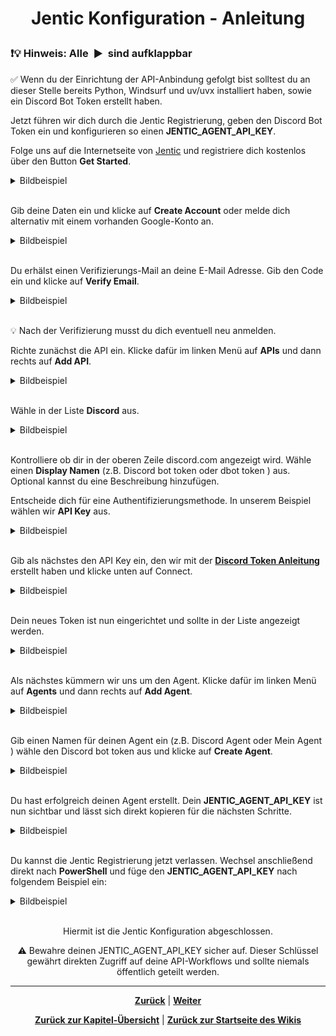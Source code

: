 # <p align="center">Jentic Konfiguration - Anleitung</p>

<h3>❗💡 Hinweis: Alle&nbsp;&nbsp;▶&nbsp;&nbsp;sind aufklappbar</h3>

✅ Wenn du der Einrichtung der API-Anbindung gefolgt bist solltest du an dieser Stelle bereits Python, Windsurf und uv/uvx installiert haben, sowie ein Discord Bot Token erstellt haben.

Jetzt führen wir dich durch die Jentic Registrierung, geben den Discord Bot Token ein und konfigurieren so einen **JENTIC_AGENT_API_KEY**.

Folge uns auf die Internetseite von <a href="https://jentic.com/">Jentic</a> und registriere dich kostenlos über den Button **Get Started**.

<details><summary>Bildbeispiel</summary>
<img src="../../../../../../images/windsurf_bilder/BILD2_getstarted.png" alt="Jentic Startseite">
</details><br>

Gib deine Daten ein und klicke auf **Create Account** oder melde dich alternativ mit einem vorhanden Google-Konto an.

<details><summary>Bildbeispiel</summary>
<img src="../../../../../../images/windsurf_bilder/BILD3_account.png" alt="Jentic Account">
</details><br>

Du erhälst einen Verifizierungs-Mail an deine E-Mail Adresse. Gib den Code ein und klicke auf **Verify Email**.

<details><summary>Bildbeispiel</summary>
<img src="../../../../../../images/windsurf_bilder/BILD4_verify.png" alt="Jentic Verify">
</details><br>

💡 Nach der Verifizierung musst du dich eventuell neu anmelden.

Richte zunächst die API ein. Klicke dafür im linken Menü auf **APIs** und dann rechts auf **Add API**.

<details><summary>Bildbeispiel</summary>
<img src="../../../../../../images/windsurf_bilder/BILD4a_apistart.png" alt="Jentic API Start">
</details><br>

Wähle in der Liste **Discord** aus.

<details><summary>Bildbeispiel</summary>
<img src="../../../../../../images/windsurf_bilder/BILD4b_apistart2.png" alt="Jentic Discord">
</details><br>

Kontrolliere ob dir in der oberen Zeile discord.com angezeigt wird. Wähle einen **Display Namen** (z.B. Discord bot token oder dbot token ) aus. Optional kannst du eine Beschreibung hinzufügen.

Entscheide dich für eine Authentifizierungsmethode. In unserem Beispiel wählen wir **API Key** aus.

<details><summary>Bildbeispiel</summary>
<img src="../../../../../../images/windsurf_bilder/BILD5_api1.png" alt="Jentic API Key">
</details><br>

Gib als nächstes den API Key ein, den wir mit der <a href="/docs/04-tools/04-windsurf/01-ueberblick/01-api_anbindungen_und_externe_modelle/01-discord_token/README.md"><strong>Discord Token Anleitung</strong></a> erstellt haben und klicke unten auf Connect.

<details><summary>Bildbeispiel</summary>
<img src="../../../../../../images/windsurf_bilder/BILD5_api2.png" alt="Jentic Connect">
</details><br>

Dein neues Token ist nun eingerichtet und sollte in der Liste angezeigt werden.

<details><summary>Bildbeispiel</summary>
<img src="../../../../../../images/windsurf_bilder/BILD6_uebersicht.png" alt="Jentic Token">
</details><br>

Als nächstes kümmern wir uns um den Agent. Klicke dafür im linken Menü auf **Agents** und dann rechts auf **Add Agent**.

<details><summary>Bildbeispiel</summary>
<img src="../../../../../../images/windsurf_bilder/BILD7_agent.png" alt="Jentic Add Agent">
</details><br>

Gib einen Namen für deinen Agent ein (z.B. Discord Agent oder Mein Agent ) wähle den Discord bot token aus und klicke auf **Create Agent**.

<details><summary>Bildbeispiel</summary>
<img src="../../../../../../images/windsurf_bilder/BILD8_agent2.png" alt="Jentic Agent Name">
</details><br>

Du hast erfolgreich deinen Agent erstellt. Dein **JENTIC_AGENT_API_KEY** ist nun sichtbar und lässt sich direkt kopieren für die nächsten Schritte.

<details><summary>Bildbeispiel</summary>
<img src="../../../../../../images/windsurf_bilder/BILD9_agent3.png" alt="Jentic Agent API Key">
</details><br>

Du kannst die Jentic Registrierung jetzt verlassen. Wechsel anschließend direkt nach **PowerShell** und füge den **JENTIC_AGENT_API_KEY** nach folgendem Beispiel ein:

<details><summary>Bildbeispiel</summary>
<img src="../../../../../../images/windsurf_bilder/BILD10_powershell.png" alt="Jentic PowerShell">
</details><br>

<p align="center">Hiermit ist die Jentic Konfiguration abgeschlossen.</p>

<p align="center">⚠️ Bewahre deinen JENTIC_AGENT_API_KEY sicher auf. Dieser Schlüssel gewährt direkten Zugriff auf deine API-Workflows und sollte niemals öffentlich geteilt werden.</p>

---

<p align="center">
<a href="/docs/04-tools/04-windsurf/01-ueberblick/02-api_anbindungen_und_externe_modelle/01-discord_token/README.md"><strong>Zurück</strong></a> | <a href="/docs/04-tools/04-windsurf/01-ueberblick/03-workflows_und_automatisierungsprozesse/README.md"><strong>Weiter</strong></a>
</p>

<p align="center">
<a href="/docs/04-tools/04-windsurf/README.md/#dieses-thema-beinhaltet-folgende-kapitel"><strong>Zurück zur Kapitel-Übersicht</strong></a> | <a href="/docs/00-willkommen/README.md"><strong>Zurück zur Startseite des Wikis</strong></a>
</p>